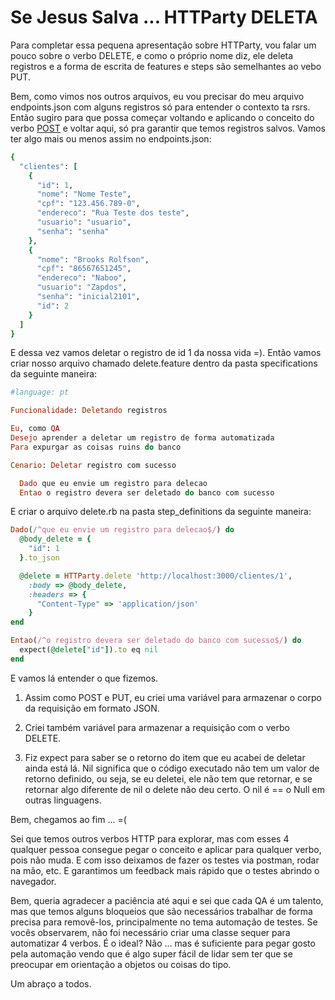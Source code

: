 # Se Jesus Salva ... HTTParty DELETA

Para completar essa pequena apresentação sobre HTTParty, vou falar um pouco sobre o verbo DELETE, e como o próprio nome diz, ele deleta registros e a forma de escrita de features e steps são semelhantes ao vebo PUT.

Bem, como vimos nos outros arquivos, eu vou precisar do meu arquivo endpoints.json com alguns registros só para entender o contexto ta rsrs. Então sugiro para que possa começar voltando e aplicando o conceito do verbo [POST](https://github.com/thiagomarquessp/httpartyforall/blob/master/Exemplo_POST_feature_steps.md) e voltar aqui, só pra garantir que temos registros salvos. Vamos ter algo mais ou menos assim no endpoints.json:

```ruby
{
  "clientes": [
    {
      "id": 1,
      "nome": "Nome Teste",
      "cpf": "123.456.789-0",
      "endereco": "Rua Teste dos teste",
      "usuario": "usuario",
      "senha": "senha"
    },
    {
      "nome": "Brooks Rolfson",
      "cpf": "86567651245",
      "endereco": "Naboo",
      "usuario": "Zapdos",
      "senha": "inicial2101",
      "id": 2
    }
  ]
}
```

E dessa vez vamos deletar o registro de id 1 da nossa vida =). Então vamos criar nosso arquivo chamado delete.feature dentro da pasta specifications da seguinte maneira:

```ruby
#language: pt

Funcionalidade: Deletando registros

Eu, como QA
Desejo aprender a deletar um registro de forma automatizada
Para expurgar as coisas ruins do banco

Cenario: Deletar registro com sucesso

  Dado que eu envie um registro para delecao
  Entao o registro devera ser deletado do banco com sucesso
```

E criar o arquivo delete.rb na pasta step_definitions da seguinte maneira:

```ruby
Dado(/^que eu envie um registro para delecao$/) do
  @body_delete = {
    "id": 1
  }.to_json

  @delete = HTTParty.delete 'http://localhost:3000/clientes/1',
    :body => @body_delete,
    :headers => {
      "Content-Type" => 'application/json'
    }
end

Entao(/^o registro devera ser deletado do banco com sucesso$/) do
  expect(@delete["id"]).to eq nil
end
```

E vamos lá entender o que fizemos.

1. Assim como POST e PUT, eu criei uma variável para armazenar o corpo da requisição em formato JSON.

2. Criei também variável para armazenar a requisição com o verbo DELETE.

3. Fiz expect para saber se o retorno do item que eu acabei de deletar ainda está lá. Nil significa que o código executado não tem um valor de retorno definido, ou seja, se eu deletei, ele não tem que retornar, e se retornar algo diferente de nil o delete não deu certo. O nil é == o Null em outras linguagens.


Bem, chegamos ao fim ... =(

Sei que temos outros verbos HTTP para explorar, mas com esses 4 qualquer pessoa consegue pegar o conceito e aplicar para qualquer verbo, pois não muda. E com isso deixamos de fazer os testes via postman, rodar na mão, etc. E garantimos um feedback mais rápido que o testes abrindo o navegador.

Bem, queria agradecer a paciência até aqui e sei que cada QA é um talento, mas que temos alguns bloqueios que são necessários trabalhar de forma precisa para removê-los, principalmente no tema automação de testes. Se vocês observarem, não foi necessário criar uma classe sequer para automatizar 4 verbos. É o ideal? Não ... mas é suficiente para pegar gosto pela automação vendo que é algo super fácil de lidar sem ter que se preocupar em orientação a objetos ou coisas do tipo.

Um abraço a todos.
